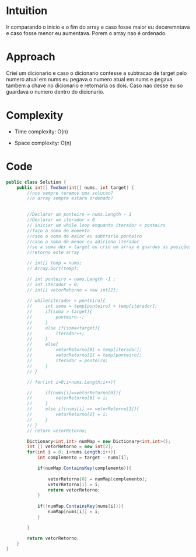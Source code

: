 # Intuition
Ir comparando o inicio e o fim do array e caso fosse maior eu deceremntava e caso fosse menor eu aumentava. Porem o array nao é ordenado. 

# Approach
Criei um dicionario e caso o dicionario contesse a subtracao de target pelo numero atual em nums eu pegava o numero atual em nums e pegava tambem a chave no dicionario e retornaria os dois. Caso nao desse eu so guardava o numero dentro do dicionario.

# Complexity
- Time complexity: O(n)

- Space complexity: O(n)
# Code
```csharp []
public class Solution {
    public int[] TwoSum(int[] nums, int target) {
        //nos sempre teremos uma solucao?
        //o array sempre estara ordenado?
        

        //Declarar um ponteiro = nums.Length - 1
        //Declarar um iterador = 0
        // iniciar um while loop enquanto iterador < ponteiro
        //faço a soma do momento 
        //caso a soma de maior eu subtrario ponteiro
        //caso a soma de menor eu adiciono iterador
        //se a soma der = target eu crio um array e guardos as posições dentro dele
        //retorno este array

        // int[] temp = nums;
        // Array.Sort(temp);

        // int ponteiro = nums.Length -1 ;
        // int iterador = 0;
        // int[] vetorRetorno = new int[2];
    
        // while(iterador < ponteiro){
        //     int soma = temp[ponteiro] + temp[iterador];
        //     if(soma > target){
        //         ponteiro--;
        //     }
        //     else if(soma<target){
        //         iterador++;
        //     }
        //     else{
        //         vetorRetorno[0] = temp[iterador];
        //         vetorRetorno[1] = temp[ponteiro];
        //         iterador = ponteiro;
        //     }
        // } 

        // for(int i=0;i<nums.Length;i++){

        //     if(nums[i]==vetorRetorno[0]){
        //         vetorRetorno[0] = i;
        //     }
        //     else if(nums[i] == vetorRetorno[1]){
        //         vetorRetorno[1] = i;
        //     }
        // }
        // return vetorRetorno;

        Dictionary<int,int> numMap = new Dictionary<int,int>();
        int [] vetorRetorno = new int[2];
        for(int i = 0; i<nums.Length;i++){
            int complemento = target - nums[i];

            if(numMap.ContainsKey(complemento)){
                
                vetorRetorno[0] = numMap[complemento];
                vetorRetorno[1] = i;
                return vetorRetorno;
            }
            
            if(!numMap.ContainsKey(nums[i])){
                numMap[nums[i]] = i;
            }

        }

        return vetorRetorno;
    }
}
```
